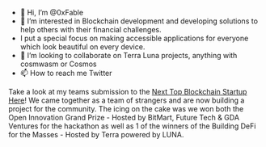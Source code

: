 - 👋 Hi, I’m @0xFable
- 👀 I’m interested in Blockchain development and developing solutions to help others with their financial challenges.
- I put a special focus on making accessible applications for everyone which look beautiful on every device.
- 💞️ I’m looking to collaborate on Terra Luna projects, anything with cosmwasm or Cosmos
- 📫 How to reach me Twitter

Take a look at my teams submission to the [Next Top Blockchain Startup Here](https://devpost.com/software/white-whale)! We came together as a team of strangers and are now building a project for the community. The icing on the cake was we won both the Open Innovation Grand Prize - Hosted by BitMart, Future Tech & GDA Ventures for the hackathon as well as 1 of the winners of the Building DeFi for the Masses - Hosted by Terra powered by LUNA. 
<!---
0xFable/0xFable is a ✨ special ✨ repository because its `README.md` (this file) appears on your GitHub profile.
You can click the Preview link to take a look at your changes.
--->
